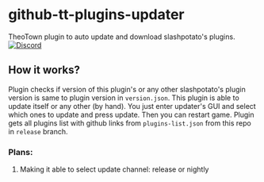 # github-tt-plugins-updater
TheoTown plugin to auto update and download slashpotato's plugins.
[![Discord](https://img.shields.io/discord/1127300288987021376?style=flat&logo=discord&logoColor=5865f2&label=slashpotato's%20server&color=5865f2&link=https%3A%2F%2Fdsc.gg%2Fslashppotato)](https://dsc.gg/slashpotato)
## How it works?
Plugin checks if version of this plugin's or any other slashpotato's plugin version is same to plugin version in `version.json`. This plugin is able to update itself or any other (by hand). You just enter updater's GUI and select which ones to update and press update. Then you can restart game. Plugin gets all plugins list with github links from `plugins-list.json` from this repo in `release` branch.
### Plans:
1. Making it able to select update channel: release or nightly

